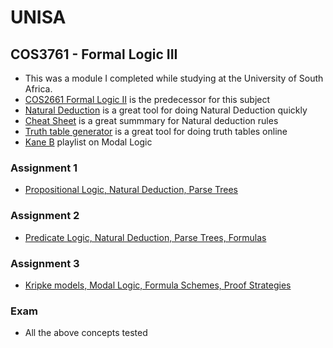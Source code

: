# UNISA

## COS3761 - Formal Logic III
- This was a module I completed while studying at the University of South Africa.
- [COS2661 Formal Logic II](https://github.com/luyandamncube/UNISA/tree/master/year2/COS2661) is the predecessor for this subject
- [Natural Deduction](http://teachinglogic.liglab.fr/DN/index.php) is a great tool for doing Natural Deduction quickly
- [Cheat Sheet](https://www.cosc.brocku.ca/~mwinter/Courses/4P42/CheatSheet.pdf) is a great summmary for Natural deduction rules
- [Truth table generator](https://web.stanford.edu/class/cs103/tools/truth-table-tool/) is a great tool for doing truth tables online
- [Kane B](https://www.youtube.com/watch?v=EaCLZ9OZzAg&list=PLXKKIUdnOESGk43pUg3NTkRWjglvKXKi7) playlist on Modal Logic

### Assignment 1
* [Propositional Logic, Natural Deduction, Parse Trees](https://github.com/luyandamncube/UNISA/tree/master/year3/COS3761/ASS1/ASS1.txt)

### Assignment 2
* [Predicate Logic, Natural Deduction, Parse Trees, Formulas ](https://github.com/luyandamncube/UNISA/tree/master/year3/COS3761/ASS2/ASS2.pdf)

### Assignment 3
* [Kripke models, Modal Logic, Formula Schemes, Proof Strategies](https://github.com/luyandamncube/UNISA/tree/master/year3/COS3761/ASS2/ASS3.txt)

### Exam
- All the above concepts tested
